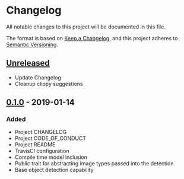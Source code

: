 # Changelog
All notable changes to this project will be documented in this file.

The format is based on [Keep a Changelog](https://keepachangelog.com/en/1.0.0/),
and this project adheres to [Semantic Versioning](https://semver.org/spec/v2.0.0.html).

## [Unreleased]
- Update Changelog
- Cleanup clippy suggestions

## [0.1.0] - 2019-01-14
### Added
- Project CHANGELOG
- Project CODE_OF_CONDUCT
- Project README
- TravisCI configuration
- Compile time model inclusion
- Public trait for abstracting image types passed into the detection
- Base object detection capability

[Unreleased]: https://github.com/mstallmo/aperature/compare/v0.1.0...HEAD
[0.1.0]: https://github.com/mstallmo/aperature/releases/tag/v0.1.0
